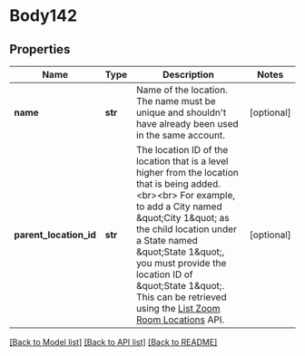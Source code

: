 # Body142

## Properties
Name | Type | Description | Notes
------------ | ------------- | ------------- | -------------
**name** | **str** | Name of the location. The name must be unique and shouldn&#x27;t have already been used in the same account. | [optional] 
**parent_location_id** | **str** | The location ID of the location that is a level higher from the location that is being added.&lt;br&gt;&lt;br&gt; For example, to add a City named \&quot;City 1\&quot; as the child location under a State named \&quot;State 1\&quot;, you must provide the location ID of \&quot;State 1\&quot;. This can be retrieved using the [List Zoom Room Locations](https://marketplace.zoom.us/docs/api-reference/zoom-api/rooms-location/listzrlocations) API. | [optional] 

[[Back to Model list]](../README.md#documentation-for-models) [[Back to API list]](../README.md#documentation-for-api-endpoints) [[Back to README]](../README.md)

